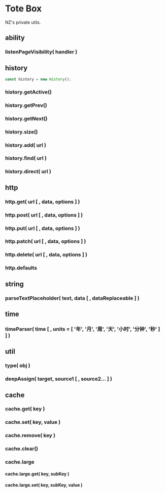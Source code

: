 # Tote Box
NZ's private utils.



## ability

### listenPageVisibility( handler )



## history

```js
const history = new History();
```

### history.getActive()

### history.getPrev()

### history.getNext()

### history.size()

### history.add( url )

### history.find( url )

### history.direct( url )



## http

### http.get( url [ , data, options ] )

### http.post( url [ , data, options ] )

### http.put( url [ , data, options ] )

### http.patch( url [ , data, options ] )

### http.delete( url [ , data, options ] )

### http.defaults



## string

### parseTextPlaceholder( text, data [ , dataReplaceable ] )



## time

### timeParser( time [ , units = [ '年', '月', '周', '天', '小时', '分钟', '秒' ] ] )



## util

### type( obj )

### deepAssign( target, source1 [ , source2... ] )


## cache

### cache.get( key )

### cache.set( key, value )

### cache.remove( key )

### cache.clear()

### cache.large

#### cache.large.get( key, subKey )

#### cache.large.set( key, subKey, value )
